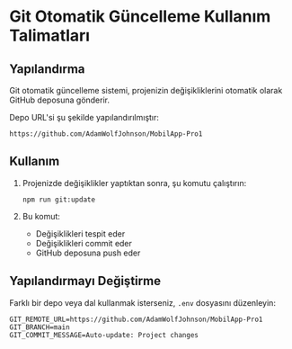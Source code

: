 # Git Otomatik Güncelleme Kullanım Talimatları

## Yapılandırma

Git otomatik güncelleme sistemi, projenizin değişikliklerini otomatik olarak GitHub deposuna gönderir.

Depo URL'si şu şekilde yapılandırılmıştır:
```
https://github.com/AdamWolfJohnson/MobilApp-Pro1
```

## Kullanım

1. Projenizde değişiklikler yaptıktan sonra, şu komutu çalıştırın:
   ```
   npm run git:update
   ```

2. Bu komut:
   - Değişiklikleri tespit eder
   - Değişiklikleri commit eder
   - GitHub deposuna push eder

## Yapılandırmayı Değiştirme

Farklı bir depo veya dal kullanmak isterseniz, `.env` dosyasını düzenleyin:

```
GIT_REMOTE_URL=https://github.com/AdamWolfJohnson/MobilApp-Pro1
GIT_BRANCH=main
GIT_COMMIT_MESSAGE=Auto-update: Project changes
```